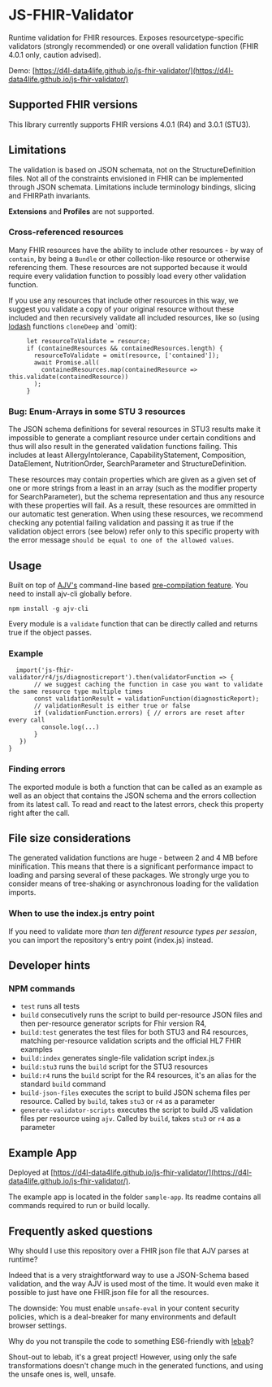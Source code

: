 # JS-FHIR-Validator

Runtime validation for FHIR resources. Exposes resourcetype-specific validators (strongly recommended) or one overall validation function (FHIR 4.0.1 only, caution advised).

Demo: [https://d4l-data4life.github.io/js-fhir-validator/](https://d4l-data4life.github.io/js-fhir-validator/)

## Supported FHIR versions

This library currently supports FHIR versions 4.0.1 (R4) and 3.0.1 (STU3).

## Limitations

The validation is based on JSON schemata, not on the StructureDefinition files. Not all of the constraints envisioned in FHIR can be implemented through JSON schemata. Limitations include terminology bindings, slicing and FHIRPath invariants.

**Extensions** and **Profiles** are not supported.

### Cross-referenced resources

Many FHIR resources have the ability to include other resources - by way of `contain`, by being a `Bundle` or other collection-like resource or otherwise referencing them. These resources are not supported because it would require every validation function to possibly load every other validation function.

If you use any resources that include other resources in this way, we suggest you validate a copy of your original resource without these included and then recursively validate all included resources, like so (using [lodash](https://lodash.com/docs/4.17.15) functions `cloneDeep` and `omit):

```const containedResources = cloneDeep(resource.contained);
     let resourceToValidate = resource;
     if (containedResources && containedResources.length) {
       resourceToValidate = omit(resource, ['contained']);
       await Promise.all(
         containedResources.map(containedResource => this.validate(containedResource))
       );
     }
```

### Bug: Enum-Arrays in some STU 3 resources

The JSON schema definitions for several resources in STU3 results make it impossible to generate a compliant resource under certain conditions and thus will also result in the generated validation functions failing. This includes at least AllergyIntolerance, CapabilityStatement, Composition, DataElement, NutritionOrder, SearchParameter and StructureDefinition.

These resources may contain properties which are given as a given set of one or more strings from a least in an array (such as the modifier property for SearchParameter), but the schema representation and thus any resource with these properties will fail. As a result, these resources are ommitted in our automatic test generation. When using these resources, we recommend checking any potential failing validation and passing it as true if the validation object errors (see below) refer only to this specific property with the error message `should be equal to one of the allowed values`.

## Usage

Built on top of [AJV's](https://ajv.js.org/) command-line based [pre-compilation feature](https://github.com/ajv-validator/ajv-cli#compile-schemas). You need to install ajv-cli globally before.

`npm install -g ajv-cli`

Every module is a `validate` function that can be directly called and returns true if the object passes.

### Example

```validateUserSuppliedDiagnosticReport(diagnosticReport) => {
  import('js-fhir-validator/r4/js/diagnosticreport').then(validatorFunction => {
       // we suggest caching the function in case you want to validate the same resource type multiple times
       const validationResult = validationFunction(diagnosticReport);
       // validationResult is either true or false
       if (validationFunction.errors) { // errors are reset after every call
         console.log(...)
       }
   })
}
```

### Finding errors

The exported module is both a function that can be called as an example as well as an object that contains the JSON schema and the errors collection from its latest call. To read and react to the latest errors, check this property right after the call.

## File size considerations

The generated validation functions are huge - between 2 and 4 MB before minification. This means that there is a significant performance impact to loading and parsing several of these packages. We strongly urge you to consider means of tree-shaking or asynchronous loading for the validation imports.

### When to use the index.js entry point

If you need to validate more _than ten different resource types per session_, you can import the repository's entry point (index.js) instead.

## Developer hints

### NPM commands

- `test` runs all tests
- `build` consecutively runs the script to build per-resource JSON files and then per-resource generator scripts for Fhir version R4,
- `build:test` generates the test files for both STU3 and R4 resources, matching per-resource validation scripts and the official HL7 FHIR examples
- `build:index` generates single-file validation script index.js
- `build:stu3` runs the `build` script for the STU3 resources
- `build:r4` runs the `build` script for the R4 resources, it's an alias for the standard `build` command
- `build-json-files` executes the script to build JSON schema files per resource. Called by `build`, takes `stu3` or `r4` as a parameter
- `generate-validator-scripts` executes the script to build JS validation files per resource using `ajv`. Called by `build`, takes `stu3` or `r4` as a parameter

## Example App

Deployed at [https://d4l-data4life.github.io/js-fhir-validator/](https://d4l-data4life.github.io/js-fhir-validator/).

The example app is located in the folder `sample-app`. Its readme contains all commands required to run or build locally.

## Frequently asked questions

Why should I use this repository over a FHIR json file that AJV parses at runtime?

Indeed that is a very straightforward way to use a JSON-Schema based validation, and the way AJV is used most of the time. It would even make it possible to just have one FHIR.json file for all the resources.

The downside: You must enable `unsafe-eval` in your content security policies, which is a deal-breaker for many environments and default browser settings.

Why do you not transpile the code to something ES6-friendly with [lebab](https://github.com/lebab/lebab)?

Shout-out to lebab, it's a great project! However, using only the safe transformations doesn't change much in the generated functions, and using the unsafe ones is, well, unsafe.
